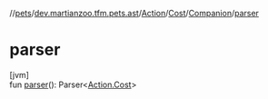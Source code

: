 //[pets](../../../../../index.md)/[dev.martianzoo.tfm.pets.ast](../../../index.md)/[Action](../../index.md)/[Cost](../index.md)/[Companion](index.md)/[parser](parser.md)

# parser

[jvm]\
fun [parser](parser.md)(): Parser&lt;[Action.Cost](../index.md)&gt;
